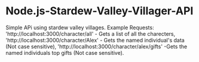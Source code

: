 ﻿# Node.js-Stardew-Valley-Villager-API
Simple APi using stardew valley villages.
Example Requests: 
  'http://localhost:3000/character/all'    -     Gets a list of all the charecters,
  'http://localhost:3000/character/Alex'    -    Gets the named individual's data (Not case sensitive),
  'http://localhost:3000/character/alex/gifts'  -Gets the named individuals top gifts (Not case sensitive).
